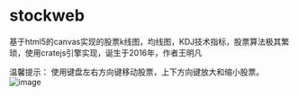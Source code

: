 # stockweb
基于html5的canvas实现的股票k线图，均线图，KDJ技术指标，股票算法极其繁琐，使用cratejs引擎实现，诞生于2016年，作者王明凡

温馨提示：
使用键盘左右方向键移动股票，上下方向键放大和缩小股票。
 ![image](https://github.com/mingfanwang/stockweb/blob/master/%E6%BC%94%E7%A4%BA%E5%9B%BE.png)
